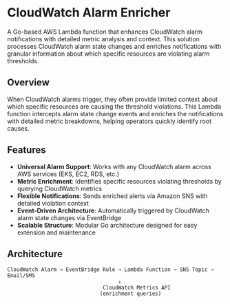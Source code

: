 # CloudWatch Alarm Enricher

A Go-based AWS Lambda function that enhances CloudWatch alarm notifications with detailed metric analysis and context. This solution processes CloudWatch alarm state changes and enriches notifications with granular information about which specific resources are violating alarm thresholds.

## Overview

When CloudWatch alarms trigger, they often provide limited context about which specific resources are causing the threshold violations. This Lambda function intercepts alarm state change events and enriches the notifications with detailed metric breakdowns, helping operators quickly identify root causes.

## Features

- **Universal Alarm Support**: Works with any CloudWatch alarm across AWS services (EKS, EC2, RDS, etc.)
- **Metric Enrichment**: Identifies specific resources violating thresholds by querying CloudWatch metrics
- **Flexible Notifications**: Sends enriched alerts via Amazon SNS with detailed violation context
- **Event-Driven Architecture**: Automatically triggered by CloudWatch alarm state changes via EventBridge
- **Scalable Structure**: Modular Go architecture designed for easy extension and maintenance

## Architecture

```
CloudWatch Alarm → EventBridge Rule → Lambda Function → SNS Topic → Email/SMS
                                    ↓
                               CloudWatch Metrics API
                              (enrichment queries)
```
